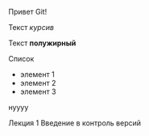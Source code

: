 Привет Git!

Текст *курсив*

Текст **полужирный**

Список

* элемент 1
* элемент 2
* элемент 3

нуууу

Лекция 1 Введение в контроль версий  
